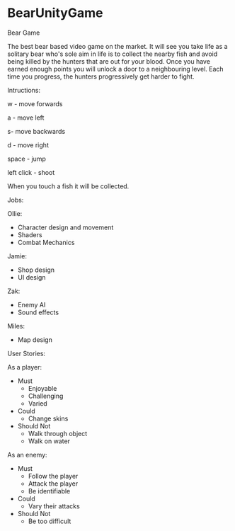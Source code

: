 # BearUnityGame
Bear Game

The best bear based video game on the market. It will see you take life as a solitary bear who's sole aim in life is to collect the nearby fish and avoid being killed by the hunters that are out for your blood. Once you have earned enough points you will unlock a door to a neighbouring level. Each time you progress, the hunters progressively get harder to fight.  


Intructions:

w - move forwards

a - move left

s- move backwards

d - move right

space - jump

left click - shoot


When you touch a fish it will be collected.


Jobs:

Ollie:
* Character design and movement
* Shaders
* Combat Mechanics

Jamie:
* Shop design
* UI design

Zak:
* Enemy AI
* Sound effects

Miles:
* Map design

 
User Stories:


As a player:
 
- Must
  - Enjoyable
  - Challenging
  - Varied
- Could
  - Change skins
- Should Not
  - Walk through object
  - Walk on water
  
As an enemy:

- Must
  - Follow the player
  - Attack the player
  - Be identifiable
- Could
  - Vary their attacks
- Should Not
  - Be too difficult
